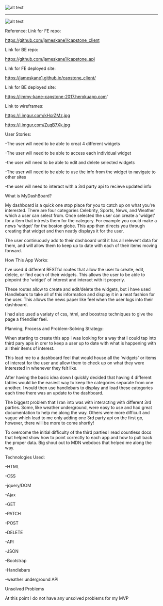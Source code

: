 ![alt text](https://i.imgur.com/HLc2laL.png)

----------------------------------------------

![alt text](https://i.imgur.com/Tf1jq6f.png)

Reference:
Link for FE repo:

https://github.com/jameskane1/capstone_client


Link for BE repo:


https://github.com/jameskane1/capstone_api

Link for FE deployed site:


https://jameskane1.github.io/capstone_client/


Link for BE deployed site:


https://jimmy-kane-capstone-2017.herokuapp.com'


Link to wireframes:


https://i.imgur.com/kHcrZMz.jpg


https://i.imgur.com/ZuqB7Xk.jpg



User Stories:


-The user will need to be able to creat 4 different widgets


-The user will need to be able to access each individual widget


-the user will need to be able to edit and delete selected widgets


-The user will need to be able to use the info from the widget to navigate to other sites


-the user will need to interact with a 3rd party api to recieve updated info


What is MyDashBoard?


My dashboard is a quick one stop place for you to catch up on what you're interested. There are four categories Celebrity, Sports, News, and Weather which a user can select from. Once selected the user can create a 'widget' for a item that intrests them for the category. For example you could make a news 'widget' for the boston globe. This app then directs you through creating that widget and then neatly displays it for the user.


The user continuously add to their dashboard until it has all relevent data for them, and will allow them to keep up to date with each of their items moving forward.


How This App Works:


I've used 4 different RESTful routes that allow the user to create, edit, delete, or find each of their widgets. This allows the user to be able to pinpoint the 'widget' of interest and interact with it properly.


These routes allow to create and edit/delete the widgets, but i have used Handlebars to take all of this information and display it in a neat fashion for the user. This allows the news paper like feel when the user logs into their dashboard.


I had also used a variaty of css, html, and boostrap techniques to give the page a friendlier feel.


Planning, Process and Problem-Solving Strategy:


When starting to create this app I was looking for a way that I could tap into third pary apis in orer to keep a user up to date with what is happening with all their items of interest.


This lead me to a dashboard feel that would house all the 'widgets' or items of interest for the user and allow them to check up on what they were interested in whenever they felt like.


After having the basic idea down I quickly decided that having 4 different tables would be the easiest way to keep the categories separate from one another. I would then use handlebars to display and load these categories each time there was an update to the dashboard.


The biggest problem that I ran into was with interacting with different 3rd parties. Some, like weather underground, were easy to use and had great documentation to help me along the way. Others were more difficult and vague which lead to me only adding one 3rd party api on the first go, however, there will be more to come shortly!


To overcome the initial difficulty of the third parties I read countless docs that helped show how to point correctly to each app and how to pull back the proper data. Big shout out to MDN webdocs that helped me along the way.


Technologies Used:


-HTML


-CSS


-jquery/DOM


-Ajax


  -GET


  -PATCH


  -POST


  -DELETE


-API


-JSON


-Bootstrap


-Handlebars


-weather underground API



Unsolved Problems


At this point I do not have any unsolved problems for my MVP
